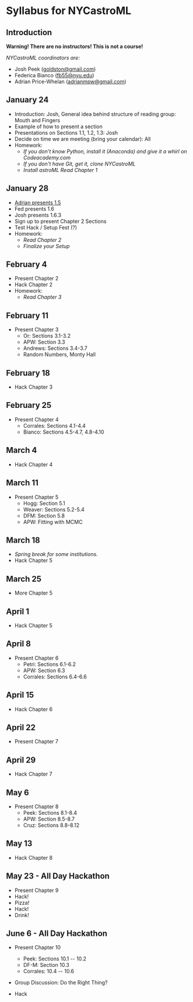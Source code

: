 # Syllabus for NYCastroML

## Introduction

__Warning! There are no instructors! This is not a course!__

_NYCastroML coordinators are:_
 - Josh Peek (goldston@gmail.com)
 - Federica Bianco (fb55@nyu.edu)
 - Adrian Price-Whelan (adrianmpw@gmail.com)


## January 24

- Introduction: Josh, General idea behind structure of reading group: Mouth and Fingers
- Example of how to present a section
- Presentations on Sections 1.1, 1.2, 1.3: Josh
- Decide on time we are meeting (bring your calendar): All
- Homework:
  - _If you don't know Python, install it (Anaconda) and give it a whirl on Codeacademy.com_
  - _If you don't have Git, get it, clone NYCastroML_
  - _Install astroML Read Chapter 1_

## January 28

- <a href="http://nbviewer.ipython.org/github/adrn/NYCastroML/blob/master/Chapter1/Section_1.5.ipynb?create=1">Adrian presents 1.5</a>
- Fed presents 1.6
- Josh presents 1.6.3
- Sign up to present Chapter 2 Sections
- Test Hack / Setup Fest (?)
- Homework:
  - _Read Chapter 2_
  - _Finalize your Setup_

## February 4

- Present Chapter 2
- Hack Chapter 2
- Homework:
  - _Read Chapter 3_

## February 11

- Present Chapter 3
  - Or: Sections 3.1-3.2
  - APW: Section 3.3
  - Andrews: Sections 3.4-3.7
  - Random Numbers, Monty Hall

## February 18

- Hack Chapter 3

## February 25

- Present Chapter 4
  - Corrales: Sections 4.1-4.4
  - Bianco: Sections 4.5-4.7, 4.8-4.10

## March 4

- Hack Chapter 4

## March 11

- Present Chapter 5
  - Hogg: Section 5.1
  - Weaver: Sections 5.2-5.4
  - DFM: Section 5.8
  - APW: Fitting with MCMC

## March 18

- *Spring break for some institutions.*
- Hack Chapter 5

## March 25

- More Chapter 5

## April 1

- Hack Chapter 5

## April 8

- Present Chapter 6
  - Petri: Sections 6.1-6.2
  - APW: Section 6.3
  - Corrales: Sections 6.4-6.6

## April 15

- Hack Chapter 6

## April 22

- Present Chapter 7

## April 29

- Hack Chapter 7

## May 6

- Present Chapter 8
  - Peek: Sections 8.1-8.4
  - APW: Section 8.5-8.7
  - Cruz: Sections 8.8-8.12

## May 13

- Hack Chapter 8

## May 23 - All Day Hackathon

- Present Chapter 9
- Hack!
- Pizza!
- Hack!
- Drink!

## June 6 - All Day Hackathon

- Present Chapter 10
  - Peek: Sections 10.1 -- 10.2
  - DF-M: Section 10.3
  - Corrales: 10.4 -- 10.6 

- Group Discussion: Do the Right Thing?
- Hack
